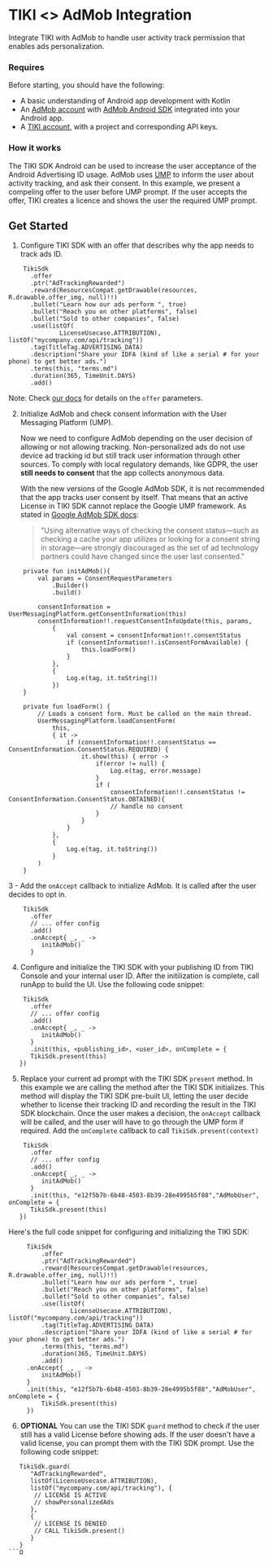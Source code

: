 # TIKI <> AdMob Integration

Integrate TIKI with AdMob to handle user activity track permission that enables ads personalization.

### Requires

Before starting, you should have the following:
- A basic understanding of Android app development with Kotlin
- An [AdMob account](https://admob.google.com/) with [AdMob Android SDK](https://developers.google.com/admob/android/quick-start) integrated into your Android app.
- A [TIKI account](https://console.mytiki.com), with a project and corresponding API keys.


### How it works

The TIKI SDK Android can be used to increase the user acceptance of the Android Advertising ID usage. AdMob uses [UMP](https://developers.google.com/interactive-media-ads/ump/android/quick-start) to inform the user about activity tracking, and ask their consent.
In this example, we present a compeling offer to the user before UMP prompt. If the user accepts the offer, TIKI creates a licence and shows the user the required UMP prompt. 

## Get Started
1. Configure TIKI SDK with an offer that describes why the app needs to track ads ID.

```
    TikiSdk
      .offer
      .ptr("AdTrackingRewarded")
      .reward(ResourcesCompat.getDrawable(resources, R.drawable.offer_img, null)!!)
      .bullet("Learn how our ads perform ", true)
      .bullet("Reach you on other platforms", false)
      .bullet("Sold to other companies", false)
      .use(listOf(
              LicenseUsecase.ATTRIBUTION), listOf("mycompany.com/api/tracking"))
      .tag(TitleTag.ADVERTISING_DATA)
      .description("Share your IDFA (kind of like a serial # for your phone) to get better ads.")
      .terms(this, "terms.md")
      .duration(365, TimeUnit.DAYS)
      .add()
```
Note: Check [our docs]() for details on the `offer` parameters.

2. Initialize AdMob and check consent information with the User Messaging Platform (UMP).

   Now we need to configure AdMob depending on the user decision of allowing or not allowing tracking. Non-personalized ads do not use device ad tracking id but still track user information through other sources. To comply with local regulatory demands, like GDPR, the user **still needs to consent** that the app collects anonymous data.

   With the new versions of the Google AdMob SDK, it is not recommended that the app tracks user consent by itself. That means that an active License in TIKI SDK cannot replace the Google UMP framework. As stated in [Google AdMob SDK docs](https://developers.google.com/admob/flutter/privacy?hl=en#display-message):
   > "Using alternative ways of checking the consent status—such as checking a cache your app utilizes or looking for a consent string in storage—are strongly discouraged as the set of ad technology partners could have changed since the user last consented."

```
    private fun initAdMob(){
        val params = ConsentRequestParameters
            .Builder()
            .build()

        consentInformation = UserMessagingPlatform.getConsentInformation(this)
        consentInformation!!.requestConsentInfoUpdate(this, params,
            {
                val consent = consentInformation!!.consentStatus
                if (consentInformation!!.isConsentFormAvailable) {
                    this.loadForm()
                }
            },
            {
                Log.e(tag, it.toString())
            })
    }

    private fun loadForm() {
        // Loads a consent form. Must be called on the main thread.
        UserMessagingPlatform.loadConsentForm(
            this,
            { it ->
                if (consentInformation!!.consentStatus == ConsentInformation.ConsentStatus.REQUIRED) {
                    it.show(this) { error ->
                        if(error != null) {
                            Log.e(tag, error.message)
                        }
                        if (
                            consentInformation!!.consentStatus != ConsentInformation.ConsentStatus.OBTAINED){
                            // handle no consent
                        }
                    }
                }
            },
            {
                Log.e(tag, it.toString())
            }
        )
    }
```

3 - Add the `onAccept` callback to initialize AdMob. It is called after the user decides to opt in.

```
    TikiSdk
      .offer
      // ... offer config
      .add()
      .onAccept{ _, _ ->
         initAdMob()
      }
```

4. Configure and initialize the TIKI SDK with your publishing ID from TIKI Console and your internal user ID. After the initilization is complete, call runApp to build the UI. Use the following code snippet:

```
    TikiSdk
      .offer
      // ... offer config
      .add()
      .onAccept{ _, _ ->
         initAdMob()
      }
      .init(this, <publishing_id>, <user_id>, onComplete = {
      TikiSdk.present(this)
   })
```

5. Replace your current ad prompt with the TIKI SDK `present` method. In this example we are calling the method after the TIKI SDK initializes. This method will display the TIKI SDK pre-built UI, letting the user decide whether to license their tracking ID and recording the result in the TIKI SDK blockchain. Once the user makes a decision, the `onAccept` callback will be called, and the user will have to go through the UMP form if required. Add the `onComplete` callback to call `TikiSdk.present(context)`

```
    TikiSdk
      .offer
      // ... offer config
      .add()
      .onAccept{ _, _ ->
         initAdMob()
      }
      .init(this, "e12f5b7b-6b48-4503-8b39-28e4995b5f88","AdMobUser", onComplete = {
      TikiSdk.present(this)
   })
```

Here's the full code snippet for configuring and initializing the TIKI SDK:

```
     TikiSdk
         .offer
         .ptr("AdTrackingRewarded")
         .reward(ResourcesCompat.getDrawable(resources, R.drawable.offer_img, null)!!)
         .bullet("Learn how our ads perform ", true)
         .bullet("Reach you on other platforms", false)
         .bullet("Sold to other companies", false)
         .use(listOf(
                 LicenseUsecase.ATTRIBUTION), listOf("mycompany.com/api/tracking"))
         .tag(TitleTag.ADVERTISING_DATA)
         .description("Share your IDFA (kind of like a serial # for your phone) to get better ads.")
         .terms(this, "terms.md")
         .duration(365, TimeUnit.DAYS)
         .add()
     .onAccept{ _, _ ->
         initAdMob()
     }
     .init(this, "e12f5b7b-6b48-4503-8b39-28e4995b5f88","AdMobUser", onComplete = {
         TikiSdk.present(this)
     })
```

6. **OPTIONAL** You can use the TIKI SDK `guard` method to check if the user still has a valid License before showing ads. If the user doesn't have a valid license, you can prompt them with the TIKI SDK prompt. Use the following code snippet:

```
   TikiSdk.guard(
      "AdTrackingRewarded", 
      listOf(LicenseUsecase.ATTRIBUTION), 
      listOf("mycompany.com/api/tracking"), {
       // LICENSE IS ACTIVE
       // showPersonalizedAds
      },
      {
       // LICENSE IS DENIED
       // CALL TikiSdk.present()
      }
   }
```Ω

